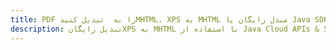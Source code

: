 ---title: PDF را به  تبدیل کنیدMHTML، XPS به MHTML مبدل رایگان یا Java SDKdescription: تبدیل رایگانXPS به MHTML با استفاده از Java Cloud APIs & SDK همچنین اسناد PDF را در Cloud ایجاد، ویرایش و رندر کنید.---